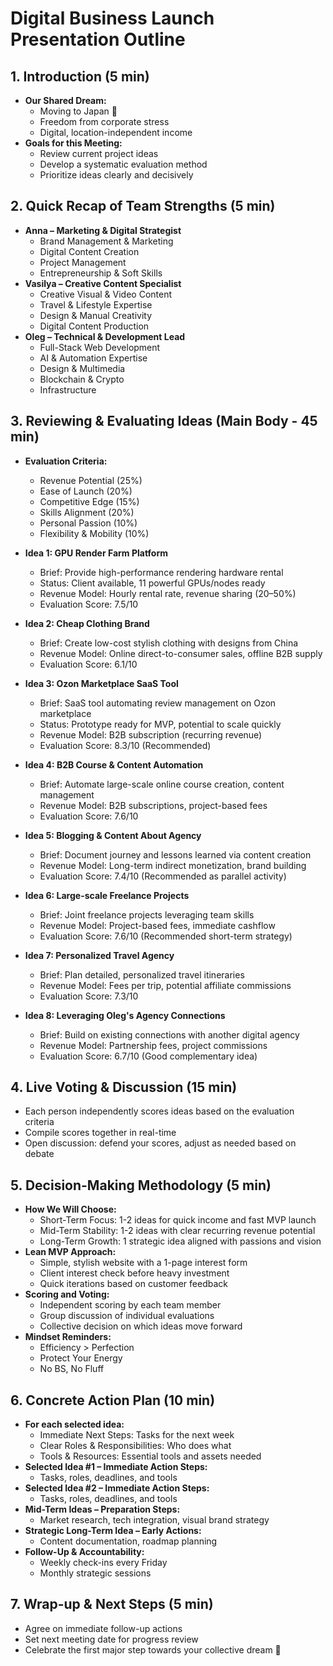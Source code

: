 # Digital Business Launch Presentation Outline

## 1. Introduction (5 min)
- **Our Shared Dream:**
  - Moving to Japan 🌸
  - Freedom from corporate stress
  - Digital, location-independent income
- **Goals for this Meeting:**
  - Review current project ideas
  - Develop a systematic evaluation method
  - Prioritize ideas clearly and decisively

## 2. Quick Recap of Team Strengths (5 min)
- **Anna – Marketing & Digital Strategist**
  - Brand Management & Marketing
  - Digital Content Creation
  - Project Management
  - Entrepreneurship & Soft Skills
- **Vasilya – Creative Content Specialist**
  - Creative Visual & Video Content
  - Travel & Lifestyle Expertise
  - Design & Manual Creativity
  - Digital Content Production
- **Oleg – Technical & Development Lead**
  - Full-Stack Web Development
  - AI & Automation Expertise
  - Design & Multimedia
  - Blockchain & Crypto
  - Infrastructure

## 3. Reviewing & Evaluating Ideas (Main Body - 45 min)
- **Evaluation Criteria:**
  - Revenue Potential (25%)
  - Ease of Launch (20%)
  - Competitive Edge (15%)
  - Skills Alignment (20%)
  - Personal Passion (10%)
  - Flexibility & Mobility (10%)

- **Idea 1: GPU Render Farm Platform**
  - Brief: Provide high-performance rendering hardware rental
  - Status: Client available, 11 powerful GPUs/nodes ready
  - Revenue Model: Hourly rental rate, revenue sharing (20–50%)
  - Evaluation Score: 7.5/10

- **Idea 2: Cheap Clothing Brand**
  - Brief: Create low-cost stylish clothing with designs from China
  - Revenue Model: Online direct-to-consumer sales, offline B2B supply
  - Evaluation Score: 6.1/10

- **Idea 3: Ozon Marketplace SaaS Tool**
  - Brief: SaaS tool automating review management on Ozon marketplace
  - Status: Prototype ready for MVP, potential to scale quickly
  - Revenue Model: B2B subscription (recurring revenue)
  - Evaluation Score: 8.3/10 (Recommended)

- **Idea 4: B2B Course & Content Automation**
  - Brief: Automate large-scale online course creation, content management
  - Revenue Model: B2B subscriptions, project-based fees
  - Evaluation Score: 7.6/10

- **Idea 5: Blogging & Content About Agency**
  - Brief: Document journey and lessons learned via content creation
  - Revenue Model: Long-term indirect monetization, brand building
  - Evaluation Score: 7.4/10 (Recommended as parallel activity)

- **Idea 6: Large-scale Freelance Projects**
  - Brief: Joint freelance projects leveraging team skills
  - Revenue Model: Project-based fees, immediate cashflow
  - Evaluation Score: 7.6/10 (Recommended short-term strategy)

- **Idea 7: Personalized Travel Agency**
  - Brief: Plan detailed, personalized travel itineraries
  - Revenue Model: Fees per trip, potential affiliate commissions
  - Evaluation Score: 7.3/10

- **Idea 8: Leveraging Oleg's Agency Connections**
  - Brief: Build on existing connections with another digital agency
  - Revenue Model: Partnership fees, project commissions
  - Evaluation Score: 6.7/10 (Good complementary idea)

## 4. Live Voting & Discussion (15 min)
- Each person independently scores ideas based on the evaluation criteria
- Compile scores together in real-time
- Open discussion: defend your scores, adjust as needed based on debate

## 5. Decision-Making Methodology (5 min)
- **How We Will Choose:**
  - Short-Term Focus: 1-2 ideas for quick income and fast MVP launch
  - Mid-Term Stability: 1-2 ideas with clear recurring revenue potential
  - Long-Term Growth: 1 strategic idea aligned with passions and vision
- **Lean MVP Approach:**
  - Simple, stylish website with a 1-page interest form
  - Client interest check before heavy investment
  - Quick iterations based on customer feedback
- **Scoring and Voting:**
  - Independent scoring by each team member
  - Group discussion of individual evaluations
  - Collective decision on which ideas move forward
- **Mindset Reminders:**
  - Efficiency > Perfection
  - Protect Your Energy
  - No BS, No Fluff

## 6. Concrete Action Plan (10 min)
- **For each selected idea:**
  - Immediate Next Steps: Tasks for the next week
  - Clear Roles & Responsibilities: Who does what
  - Tools & Resources: Essential tools and assets needed
- **Selected Idea #1 – Immediate Action Steps:**
  - Tasks, roles, deadlines, and tools
- **Selected Idea #2 – Immediate Action Steps:**
  - Tasks, roles, deadlines, and tools
- **Mid-Term Ideas – Preparation Steps:**
  - Market research, tech integration, visual brand strategy
- **Strategic Long-Term Idea – Early Actions:**
  - Content documentation, roadmap planning
- **Follow-Up & Accountability:**
  - Weekly check-ins every Friday
  - Monthly strategic sessions

## 7. Wrap-up & Next Steps (5 min)
- Agree on immediate follow-up actions
- Set next meeting date for progress review
- Celebrate the first major step towards your collective dream 🎉
